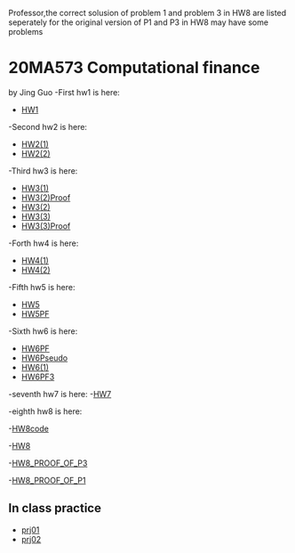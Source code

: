




Professor,the correct solusion of problem 1 and problem 3 in HW8 are listed seperately for the original version of P1 and P3 in HW8 may have some problems 





# 20MA573 Computational finance
by Jing Guo
-First hw1 is here:
- [HW1](HW1.ipynb)

-Second hw2 is here:
- [HW2(1)](Hw2(1).ipynb)
- [HW2(2)](Hw2(2).ipynb)

-Third hw3 is here:
- [HW3(1)](HW3_1.ipynb)
- [HW3(2)Proof](HW3_2Proof.pdf)
- [HW3(2)](HW3_2.ipynb)
- [HW3(3)](HW3_3.ipynb)
- [HW3(3)Proof](HW3_3Proof.pdf)

-Forth hw4 is here:
- [HW4(1)](HW4(1).pdf)
- [HW4(2)](HW4(2).ipynb)

-Fifth hw5 is here:
- [HW5](HW5.ipynb)
- [HW5PF](HW5Proof.pdf)

-Sixth hw6 is here:
- [HW6PF](HW6PROOF.pdf)
- [HW6Pseudo](Pseudo.pdf)
- [HW6(1)](HW6(1).ipynb)
- [HW6PF3](HW6PF3.pdf)


-seventh hw7 is here:
-[HW7](HW7.ipynb)


-eighth hw8 is here:

-[HW8code](HW8.ipynb)

-[HW8](hw8.pdf)

-[HW8_PROOF_OF_P3](HW8Problem3.pdf)

-[HW8_PROOF_OF_P1](HW8Problem1.pdf)


## In class practice
- [prj01](src/Project_1.ipynb)
- [prj02](src/project2.ipynb)
